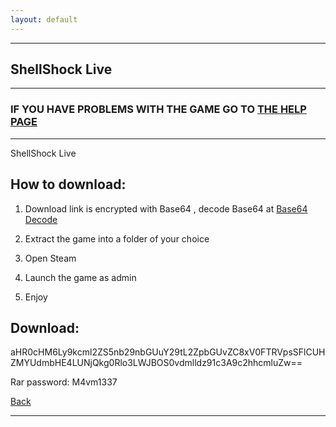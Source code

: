```yaml
---
layout: default
---
```


* * *

## ShellShock Live

* * *

### IF YOU HAVE PROBLEMS WITH THE GAME GO TO [THE HELP PAGE](/games/help.md)

* * *

ShellShock Live

## How to download:

1. Download link is encrypted with Base64 , decode Base64 at [Base64 Decode](https://www.base64decode.org/)

2. Extract the game into a folder of your choice

3. Open Steam

4. Launch the game as admin

5. Enjoy

## Download:

aHR0cHM6Ly9kcml2ZS5nb29nbGUuY29tL2ZpbGUvZC8xV0FTRVpsSFlCUHZMYUdmbHE4LUNjQkg0Rlo3LWJBOS0vdmlldz91c3A9c2hhcmluZw==

Rar password: M4vm1337

[Back](https://m4vmcvrk.github.io/)

* * *